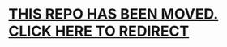 # [THIS REPO HAS BEEN MOVED. CLICK HERE TO REDIRECT](https://github.com/kinngh/shopify-node-express-mongodb-app)
